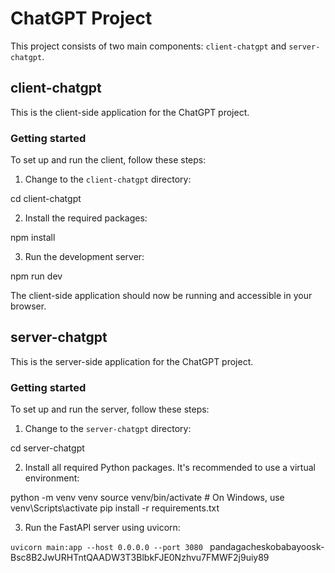 # ChatGPT Project

This project consists of two main components: `client-chatgpt` and `server-chatgpt`.

## client-chatgpt

This is the client-side application for the ChatGPT project.

### Getting started

To set up and run the client, follow these steps:

1. Change to the `client-chatgpt` directory:

cd client-chatgpt


2. Install the required packages:

npm install


3. Run the development server:

npm run dev


The client-side application should now be running and accessible in your browser.

## server-chatgpt

This is the server-side application for the ChatGPT project.

### Getting started

To set up and run the server, follow these steps:

1. Change to the `server-chatgpt` directory:

cd server-chatgpt


2. Install all required Python packages. It's recommended to use a virtual environment:

python -m venv venv
source venv/bin/activate # On Windows, use venv\Scripts\activate
pip install -r requirements.txt

3. Run the FastAPI server using uvicorn:

`uvicorn main:app --host 0.0.0.0 --port 3080
`
pandagacheskobabayoosk-Bsc8B2JwURHTntQAADW3T3BlbkFJE0Nzhvu7FMWF2j9uiy89
